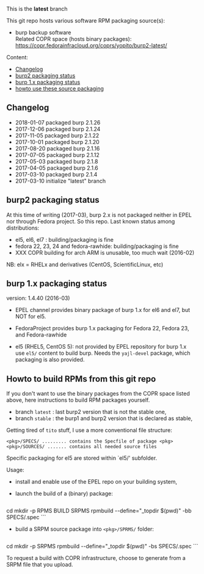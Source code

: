 
This is the **latest** branch

This git repo hosts various software RPM packaging source(s):

* burp backup software  
    Related COPR space (hosts binary packages): https://copr.fedorainfracloud.org/coprs/yopito/burp2-latest/

Content:

* [Changelog](#changelog)
* [burp2 packaging status](#burp2-packaging-status)
* [burp 1.x packaging status](#burp-1x-packaging-status)
* [howto use these source packaging](#howto-use-these-source-packaging)


## Changelog

* 2018-01-07 packaged burp 2.1.26
* 2017-12-06 packaged burp 2.1.24
* 2017-11-05 packaged burp 2.1.22
* 2017-10-01 packaged burp 2.1.20
* 2017-08-20 packaged burp 2.1.16
* 2017-07-05 packaged burp 2.1.12
* 2017-05-03 packaged burp 2.1.8
* 2017-04-05 packaged burp 2.1.6
* 2017-03-10 packaged burp 2.1.4
* 2017-03-10 initialize "latest" branch

## burp2 packaging status

At this time of writing (2017-03), burp 2.x is not packaged neither in EPEL nor through Fedora project. So this repo. 
Last known status among distributions: 

* el5, el6, el7 : building/packaging is fine
* fedora 22, 23, 24 and fedora-rawhide: building/packaging is fine
* XXX COPR building for arch ARM is unusable, too much wait (2016-02)

NB: elx = RHELx and derivatives  (CentOS, ScientificLinux, etc)


## burp 1.x packaging status

version: 1.4.40 (2016-03)

* EPEL channel provides binary package of burp 1.x for el6 and el7, but NOT for el5.
* FedoraProject provides burp 1.x packaging for Fedora 22, Fedora 23, and Fedora-rawhide

* el5 (RHEL5, CentOS 5): not provided by EPEL repository for burp 1.x  
  use `el5/` content to build burp. Needs the `yajl-devel` package, which packaging is also provided.


## Howto to build RPMs from this git repo

If you don't want to use the binary packages from the COPR space listed above, here instructions to build RPM packages yourself.

* branch `latest` : last burp2 version that is not the stable one,
* branch `stable` : the burp1 and burp2 version that is declared as stable,

Getting tired of `tito` stuff, I use a more conventional file structure:

```
<pkg>/SPECS/ ......... contains the Specfile of package <pkg>
<pkg>/SOURCES/ ....... contains all needed source files
```

Specific packaging for el5 are stored within `el5/' subfolder.

Usage: 

* install and enable use of the EPEL repo on your building system,

* launch the build of a (binary) package:  
    ```
cd <pkg>
mkdir -p RPMS BUILD SRPMS
rpmbuild --define="_topdir $(pwd)" -bb SPECS/<pkg>.spec
    ```

* build a SRPM source package into `<pkg>/SPRMS/` folder:  
    ```
cd <pkg>
mkdir -p SRPMS
rpmbuild --define="_topdir $(pwd)" -bs SPECS/<pkg>.spec
    ```

To request a build with COPR infrastructure, choose to generate from a SRPM file that you upload. 
